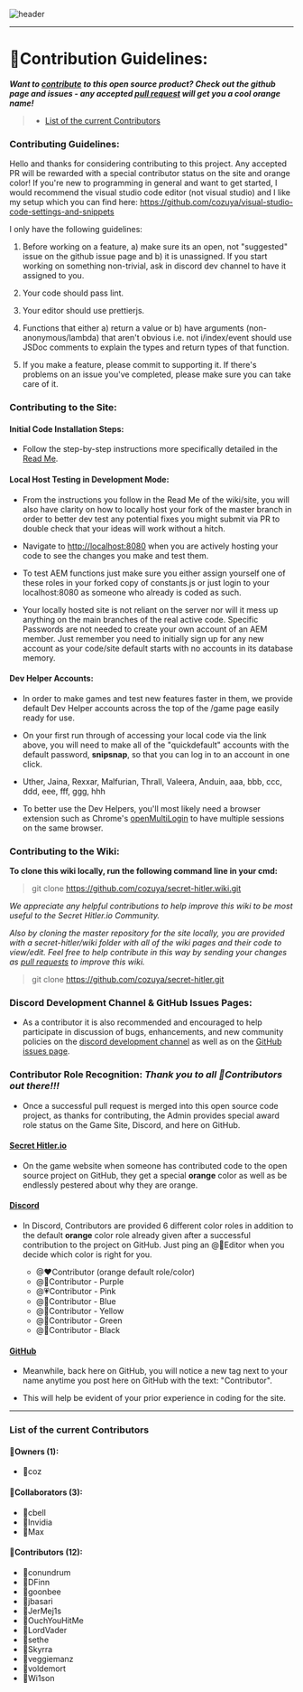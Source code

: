 ﻿![header](https://cdn.discordapp.com/attachments/335071937350860801/357617077881667584/hello1234.jpeg)  

***

# 💛Contribution Guidelines:

***Want to [contribute](https://github.com/cozuya/secret-hitler/blob/master/CONTRIBUTING.md) to this open source product?  Check out the github page and issues - any accepted [pull request](https://github.com/cozuya/secret-hitler/pulls) will get you a cool orange name!***

> - [List of the current Contributors](https://github.com/cozuya/secret-hitler/wiki/Contribution#list-of-the-current-contributors)

### **Contributing Guidelines:**

Hello and thanks for considering contributing to this project. Any accepted PR will be rewarded with a special contributor status on the site and orange color!
If you're new to programming in general and want to get started, I would recommend the visual studio code editor (not visual studio) and I like my setup which
you can find here: https://github.com/cozuya/visual-studio-code-settings-and-snippets

I only have the following guidelines:

1. Before working on a feature, a) make sure its an open, not "suggested" issue on the github issue page and b) it is unassigned. If you start working on
	something non-trivial, ask in discord dev channel to have it assigned to you.

2. Your code should pass lint.

3. Your editor should use prettierjs.

4. Functions that either a) return a value or b) have arguments (non-anonymous/lambda) that aren't obvious i.e. not i/index/event should use JSDoc comments to explain the types and return types of that function.

5. If you make a feature, please commit to supporting it. If there's problems on an issue you've completed, please make sure you can take care of it.

### **Contributing to the Site:**

#### **Initial Code Installation Steps:**

- Follow the step-by-step instructions more specifically detailed in the [Read Me](https://github.com/cozuya/wiki/Read-Me).

#### **Local Host Testing in Development Mode:**

- From the instructions you follow in the Read Me of the wiki/site, you will also have clarity on how to locally host your fork of the master branch in order to better dev test any potential fixes you might submit via PR to double check that your ideas will work without a hitch.

- Navigate to [http://localhost:8080](http://localhost:8080) when you are actively hosting your code to see the changes you make and test them.

- To test AEM functions just make sure you either assign yourself one of these roles in your forked copy of constants.js or just login to your localhost:8080 as someone who already is coded as such.

- Your locally hosted site is not reliant on the server nor will it mess up anything on the main branches of the real active code. Specific Passwords are not needed to create your own account of an AEM member. Just remember you need to initially sign up for any new account as your code/site default starts with no accounts in its database memory. 

#### **Dev Helper Accounts:**

- In order to make games and test new features faster in them, we provide default Dev Helper accounts across the top of the /game page easily ready for use.

- On your first run through of accessing your local code via the link above, you will need to make all of the "quickdefault" accounts with the default password, **snipsnap**, so that you can log in to an account in one click.

- Uther, Jaina, Rexxar, Malfurian, Thrall, Valeera, Anduin, aaa, bbb, ccc, ddd, eee, fff, ggg, hhh

- To better use the Dev Helpers, you'll most likely need a browser extension such as Chrome's [openMultiLogin](https://chrome.google.com/webstore/detail/openmultilogin/lbofelamdnfmipbbgkebcpkapahbmcgm?hl=en) to have multiple sessions on the same browser. 

### **Contributing to the Wiki:**

**To clone this wiki locally, run the following command line in your cmd:**

> git clone https://github.com/cozuya/secret-hitler.wiki.git

*We appreciate any helpful contributions to help improve this wiki to be most useful to the Secret Hitler.io Community.*

*Also by cloning the master repository for the site locally, you are provided with a secret-hitler/wiki folder with all of the wiki pages and their code to view/edit. Feel free to help contribute in this way by sending your changes as [pull requests](https://github.com/cozuya/secret-hitler/pulls) to improve this wiki.*

> git clone https://github.com/cozuya/secret-hitler.git

### **Discord Development Channel & GitHub Issues Pages:**

- As a contributor it is also recommended and encouraged to help participate in discussion of bugs, enhancements, and new community policies on the [discord development channel](https://discordapp.com/channels/323243744914571264/326820032116162561) as well as on the [GitHub issues page](https://github.com/cozuya/secret-hitler/issues).

### **Contributor Role Recognition:** ***Thank you to all 💛Contributors out there!!!***

- Once a successful pull request is merged into this open source code project, as thanks for contributing, the Admin provides special award role status on the Game Site, Discord, and here on GitHub.

#### [Secret Hitler.io](https://secrethitler.io)

- On the game website when someone has contributed code to the open source project on GitHub, they get a special **orange** color as well as be endlessly pestered about why they are orange.

#### [Discord](https://discord.gg/secrethitlerio)

- In Discord, Contributors are provided 6 different color roles in addition to the default **orange** color role already given after a successful contribution to the project on GitHub. Just ping an @🔰Editor when you decide which color is right for you.

   - @❤Contributor (orange default role/color)
   - @💜Contributor - Purple 
   - @💗Contributor - Pink 
   - @💙Contributor - Blue 
   - @💛Contributor - Yellow 
   - @💚Contributor - Green 
   - @🖤Contributor - Black  

#### [GitHub](https://github.com/cozuya/secret-hitler)

- Meanwhile, back here on GitHub, you will notice a new tag next to your name anytime you post here on GitHub with the text: "Contributor". 

- This will help be evident of your prior experience in coding for the site.

***
### List of the current Contributors

#### 📛Owners (1): 
- 📛coz 

#### 🔰Collaborators (3): 
- 🔰cbell 
- 🔰Invidia 
- 🔰Max 

#### 💛Contributors (12): 
- 💛conundrum 
- 💛DFinn 
- 💛goonbee
- 💛jbasari
- 💛JerMej1s
- 💛OuchYouHitMe
- 💛LordVader
- 💛sethe
- 💛Skyrra
- 💛veggiemanz 
- 💛voldemort
- 💛Wi1son
